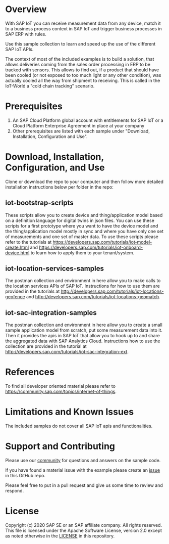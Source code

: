# Overview

With SAP IoT you can receive measurement data from any device, match it to a business process context in SAP IoT and trigger business processes in SAP ERP with rules.

Use this sample collection to learn and speed up the use of the different SAP IoT APIs.

The context of most of the included examples is to build a solution, that allows deliveries coming from the sales order processing in ERP to be tracked with sensors. This allows to find out, if a product that should have been cooled (or not exposed to too much light or any other condition), was actually cooled all the way from shipment to receiving. This is called in the IoT-World a "cold chain tracking" scenario.

# Prerequisites

1. An SAP Cloud Platform global account with entitlements for SAP IoT or a Cloud Platform Enterprise Agreement in place at your company
2. Other prerequisites are listed with each sample under "Download, Installation, Configuration and Use".

# Download, Installation, Configuration, and Use

Clone or download the repo to your computer and then follow more detailed installation instructions below per folder in the repo:

## iot-bootstrap-scripts
These scripts allow you to create device and thing/application model based on a definition language for digital twins in json files. You can use these scripts for a first prototype where you want to have the device model and the thing/application model mostly in sync and where you have only one set of measurements and one set of master data. To use these scripts please refer to the tutorials at https://developers.sap.com/tutorials/iot-model-create.html and https://developers.sap.com/tutorials/iot-onboard-device.html to learn how to apply them to your tenant/system.

## iot-location-services-samples
The postman collection and environment in here allow you to make calls to the location services APIs of SAP IoT. Instructions for how to use them are provided in the tutorials at http://developers.sap.com/tutorials/iot-locations-geofence and http://developers.sap.com/tutorials/iot-locations-geomatch.

## iot-sac-integration-samples
The postman collection and environment in here allow you to create a small sample application model from scratch, put some measurement data into it. Then it provides the apis in SAP IoT that allow you to hook up to and share the aggregated data with SAP Analytics Cloud. Instructions how to use the collection are provided in the tutorial at http://developers.sap.com/tutorials/iot-sac-integration-ext.

# References
To find all developer oriented material please refer to https://community.sap.com/topics/internet-of-things.

# Limitations and Known Issues
The included samples do not cover all SAP IoT apis and functionalities.

# Support and Contributing
Please use our [community](https://answers.sap.com/tags/73554900100800002247) for questions and answers on the sample code.

If you have found a material issue with the example please create an [issue](https://github.com/SAP-samples/sap-iot-samples/issues) in this GitHub repo.

Please feel free to put in a pull request and give us some time to review and respond.

# License
Copyright (c) 2020 SAP SE or an SAP affiliate company. All rights reserved. This file is licensed under the Apache Software License, version 2.0 except as noted otherwise in the [LICENSE](LICENSE) in this repository.
